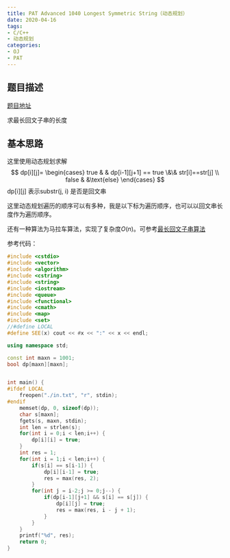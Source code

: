```yaml
---
title: PAT Advanced 1040 Longest Symmetric String（动态规划）
date: 2020-04-16
tags:
- C/C++
- 动态规划
categories:
- OJ
- PAT
---
```


## 题目描述

[题目地址](https://pintia.cn/problem-sets/994805342720868352/problems/994805446102073344)

求最长回文子串的长度

<!-- more -->

## 基本思路

这里使用动态规划求解
$$
dp[i][j]=
\begin{cases}
true & & dp[i-1][j+1] == true \&\& str[i]==str[j] \\
false & &\text{else}
\end{cases}
$$
dp\[i\][j] 表示substr(j, i) 是否是回文串

这里动态规划遍历的顺序可以有多种，我是以下标为遍历顺序，也可以以回文串长度作为遍历顺序。

还有一种算法为马拉车算法，实现了复杂度$O(n)$。可参考[最长回文子串算法](https://joke-lin.top/2018/10/01/2018-10-01-manacher/)

参考代码：

```cpp
#include <cstdio>
#include <vector>
#include <algorithm>
#include <cstring>
#include <string>
#include <iostream>
#include <queue>
#include <functional>
#include <cmath>
#include <map>
#include <set>
//#define LOCAL
#define SEE(x) cout << #x << ":" << x << endl;

using namespace std;

const int maxn = 1001;
bool dp[maxn][maxn];


int main() {
#ifdef LOCAL
    freopen("./in.txt", "r", stdin);
#endif
    memset(dp, 0, sizeof(dp));
    char s[maxn];
    fgets(s, maxn, stdin);
    int len = strlen(s);
    for(int i = 0;i < len;i++) {
        dp[i][i] = true;
    }
    int res = 1;
    for(int i = 1;i < len;i++) {
        if(s[i] == s[i-1]) {
            dp[i][i-1] = true;
            res = max(res, 2);
        }
        for(int j = i-2;j >= 0;j--) {
            if(dp[i-1][j+1] && s[i] == s[j]) {
                dp[i][j] = true;
                res = max(res, i - j + 1);
            }
        }
    }
    printf("%d", res);
    return 0;
}
```

